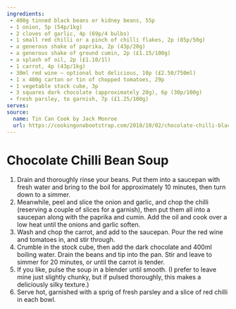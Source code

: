 ```yaml
---
ingredients:
 - 400g tinned black beans or kidney beans, 55p
 - 1 onion, 5p (54p/1kg)
 - 2 cloves of garlic, 4p (69p/4 bulbs)
 - 1 small red chilli or a pinch of chilli flakes, 2p (85p/50g)
 - a generous shake of paprika, 2p (43p/20g)
 - a generous shake of ground cumin, 2p (£1.15/100g)
 - a splash of oil, 2p (£1.10/1l)
 - 1 carrot, 4p (43p/1kg)
 - 30ml red wine – optional but delicious, 10p (£2.50/750ml)
 - 1 x 400g carton or tin of chopped tomatoes, 29p
 - 1 vegetable stock cube, 3p
 - 3 squares dark chocolate (approximately 20g), 6p (30p/100g)
 - fresh parsley, to garnish, 7p (£1.25/100g)
serves:
source:
  name: Tin Can Cook by Jack Monroe
  url: https://cookingonabootstrap.com/2018/10/02/chocolate-chilli-black-bean-soup-recipe/
---
```


# Chocolate Chilli Bean Soup

1. Drain and thoroughly rinse your beans. Put them into a saucepan with fresh water and bring to the boil for approximately 10 minutes, then turn down to a simmer.
2. Meanwhile, peel and slice the onion and garlic, and chop the chilli (reserving a couple of slices for a garnish), then put them all into a saucepan along with the paprika and cumin. Add the oil and cook over a low heat until the onions and garlic soften.
3. Wash and chop the carrot, and add to the saucepan. Pour the red wine and tomatoes in, and stir through.
4. Crumble in the stock cube, then add the dark chocolate and 400ml boiling water. Drain the beans and tip into the pan. Stir and leave to simmer for 20 minutes, or until the carrot is tender.
5. If you like, pulse the soup in a blender until smooth. (I prefer to leave mine just slightly chunky, but if pulsed thoroughly, this makes a deliciously silky texture.)
6. Serve hot, garnished with a sprig of fresh parsley and a slice of red chilli in each bowl.
